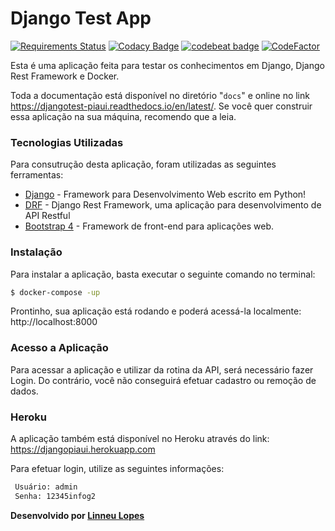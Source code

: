 # Django Test App
[![Requirements Status](https://requires.io/github/linneudm/djangotest/requirements.svg?branch=master)](https://requires.io/github/linneudm/djangotest/requirements/?branch=master)
[![Codacy Badge](https://api.codacy.com/project/badge/Grade/63a0119f3e514bdda67a41d0e53687c6)](https://app.codacy.com/app/linneudm/djangotest?utm_source=github.com&utm_medium=referral&utm_content=linneudm/djangotest&utm_campaign=Badge_Grade_Dashboard)
[![codebeat badge](https://codebeat.co/badges/7e77d1c8-e6c2-4fb1-ac2e-c1f78fbad917)](https://codebeat.co/projects/github-com-linneudm-djangotest-master)
[![CodeFactor](https://www.codefactor.io/repository/github/linneudm/djangotest/badge)](https://www.codefactor.io/repository/github/linneudm/djangotest)

Esta é uma aplicação feita para testar os conhecimentos em Django, Django Rest Framework e Docker.

Toda a documentação está disponível no diretório "``docs``" e online no link https://djangotest-piaui.readthedocs.io/en/latest/. Se você quer construir essa aplicação na sua máquina, recomendo que a leia.

### Tecnologias Utilizadas

Para consutrução desta aplicação, foram utilizadas as seguintes ferramentas:

* [Django](https://www.djangoproject.com/) - Framework para Desenvolvimento Web escrito em Python!
* [DRF](https://www.django-rest-framework.org/) - Django Rest Framework, uma aplicação para desenvolvimento de API Restful
* [Bootstrap 4](https://getbootstrap.com/) - Framework de front-end para aplicações web.

### Instalação
Para instalar a aplicação, basta executar o seguinte comando no terminal:

```sh
$ docker-compose -up
```
Prontinho, sua aplicação está rodando e poderá acessá-la localmente:
http://localhost:8000

### Acesso a Aplicação

Para acessar a aplicação e utilizar da rotina da API, será necessário fazer Login. Do contrário, você não conseguirá efetuar cadastro ou remoção de dados.

### Heroku

A aplicação também está disponível no Heroku através do link:
https://djangopiaui.herokuapp.com

Para efetuar login, utilize as seguintes informações:
```sh
 Usuário: admin
 Senha: 12345infog2
```

**Desenvolvido por [Linneu Lopes](https://github.com/LinneuDM)**